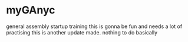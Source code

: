 # myGAnyc
general assembly startup training
this is gonna be fun and needs a lot of practising
this is another update made. nothing to do basically
